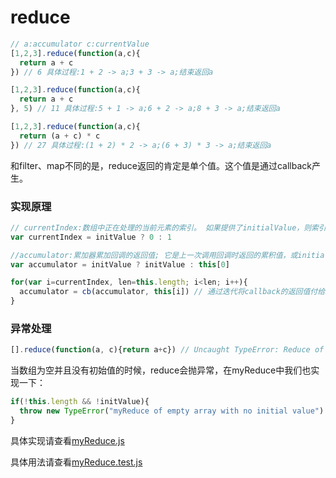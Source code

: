 # reduce

```javascript
// a:accumulator c:currentValue
[1,2,3].reduce(function(a,c){
  return a + c
}) // 6 具体过程:1 + 2 -> a;3 + 3 -> a;结束返回a

[1,2,3].reduce(function(a,c){
  return a + c
}, 5) // 11 具体过程:5 + 1 -> a;6 + 2 -> a;8 + 3 -> a;结束返回a

[1,2,3].reduce(function(a,c){
  return (a + c) * c
}) // 27 具体过程:(1 + 2) * 2 -> a;(6 + 3) * 3 -> a;结束返回a
```

和filter、map不同的是，reduce返回的肯定是单个值。这个值是通过callback产生。

### 实现原理

```javascript
// currentIndex:数组中正在处理的当前元素的索引。 如果提供了initialValue，则索引号为0，否则为索引为1。
var currentIndex = initValue ? 0 : 1

//accumulator:累加器累加回调的返回值; 它是上一次调用回调时返回的累积值，或initialValue
var accumulator = initValue ? initValue : this[0]

for(var i=currentIndex, len=this.length; i<len; i++){
  accumulator = cb(accumulator, this[i]) // 通过迭代将callback的返回值付给accumulator，以此往复
}
```

### 异常处理

```javascript
[].reduce(function(a, c){return a+c}) // Uncaught TypeError: Reduce of empty array with no initial value
```

当数组为空并且没有初始值的时候，reduce会抛异常，在myReduce中我们也实现一下：

```javascript
if(!this.length && !initValue){
  throw new TypeError("myReduce of empty array with no initial value")
}
```

具体实现请查看[myReduce.js](./myReduce.js)

具体用法请查看[myReduce.test.js](./myReduce.test.js)